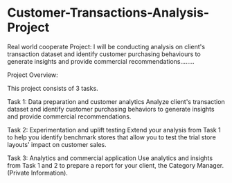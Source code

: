 # Customer-Transactions-Analysis-Project

Real world cooperate Project:  I will be conducting analysis on client's transaction dataset and identify customer purchasing behaviours to generate insights and provide commercial recommendations........

Project Overview:

This project consists of 3 tasks.

Task 1: Data preparation and customer analytics Analyze client's transaction dataset and identify customer purchasing behaviors to generate insights and provide commercial recommendations.

Task 2: Experimentation and uplift testing Extend your analysis from Task 1 to help you identify benchmark stores that allow you to test the trial store layouts' impact on customer sales.

Task 3: Analytics and commercial application Use analytics and insights from Task 1 and 2 to prepare a report for your client, the Category Manager. (Private Information).


